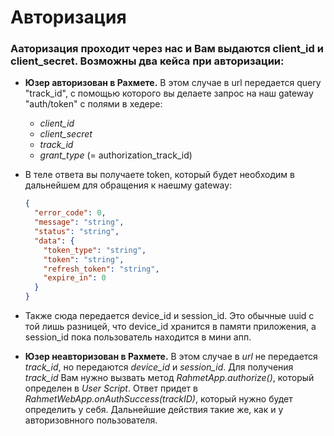# Авторизация

### Ааторизация проходит через нас и Вам выдаются client_id и client_secret. Возможны два кейса при авторизации:
- **Юзер авторизован в Рахмете.** В этом случае в url передается query "track_id", c помощью которого вы делаете запрос на наш gateway "auth/token" с полями в хедере: 
    - *client_id*
    - *client_secret*
    - *track_id* 
    - *grant_type* (= authorization_track_id)

- В теле ответа вы получаете token, который будет необходим в дальнейшем для обращения к наешму gateway:
    ```json
    {
      "error_code": 0,
      "message": "string",
      "status": "string",
      "data": {
        "token_type": "string",
        "token": "string",
        "refresh_token": "string",
        "expire_in": 0
      }
    }
    ```
- Также сюда передается device_id и session_id. Это обычные uuid с той лишь разницей, что device_id хранится в памяти приложения, а session_id пока пользователь находится в мини апп. 
- **Юзер неавторизован в Рахмете.** В этом случае в *url* не передается *track_id*, но передаются *device_id* и *session_id*. Для получения *track_id* Вам нужно вызвать метод *RahmetApp.authorize()*, который определен в *User Script*. Ответ придет в *RahmetWebApp.onAuthSuccess(trackID)*, который нужно будет определить у себя. Дальнейшие действия такие же, как и у авторизовнного пользователя. 
